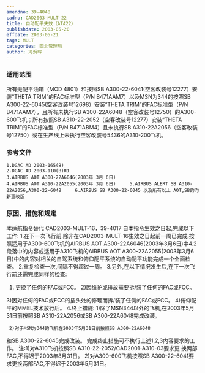 ```yaml
---
amendno: 39-4048
cadno: CAD2003-MULT-22
title: 自动配平失效（ATA22）
publishdate: 2003-05-20
effdate: 2003-05-21
tags: MULT
categories: 西北管理局
author: 冯炯晖
---
```


### 适用范围 
所有无配平油箱（MOD 4801）和按照SB A300-22-6041(空客改装号12277）安装“THETA TRIM”的FAC标准型（P/N B471AAM7）以及MSN为344的按照SB A300-22-6045(空客改装号12698）安装“THETA TRIM”的FAC标准型（P/N B471AAM7），且所有未执行SB A300-22A6048（空客改装号12750）的A300-600飞机；所有按照SB A310-22-2052（空客改装号12277）安装“THETA TRIM”的FAC标准型（P/N B471ABM4）且未执行SB A310-22A2056（空客改装号12750）或在生产线上未执行空客改装号5436的A310-200飞机。

<!--more-->
### 参考文件
    1.DGAC AD 2003-165(B) 
    2.DGAC AD 2003-110(B)R1 
    3.AIRBUS AOT A300-22A6046(2003年 3月 6日) 
    4.AIRBUS AOT A310-22A2055(2003年 3月 6日)     5.AIRBUS ALERT SB A310-22A2056,A300-22-6048     6.AIRBUS SB A300-22-6045 以及所有以上 AOT,SB的昀新更改版

### 原因、措施和规定 
       
本适航指令替代 CAD2003-MULT-16，39-4017 
    自本指令生效之日起,完成以下工作: 
    1.在下一次飞行前,除非在CAD2003-MULT-16生效之日起前一周已完成,按照适用于A300-600飞机的AIRBUS AOT A300-22A6046(2003年3月6日)中4.2段落中的内容或适用于A310飞机的AIRBUS AOT A300-22A2055(2003年3月6日)中的内容对相关的自驾系统和俯仰配平系统的自动配平功能完成一个全面检查。 
    2.重复检查一次,间隔不得超过一周。 
    3.另外,在以下情况发生后,在下一次飞行前还需完成同样的检查: 
1) 更换了任何的FAC或FCC。 
2)因维护或排故需要拆/装了任何的FAC或FCC。

 3)因对任何的FAC或FCC的插头处的修理而拆/装了任何的FAC或FCC。 
     4)俯仰配平的MMEL技术放行后。 
    4.终止措施: 
     1)除了MSN344以外的飞机,在2003年5月31日前按照SB A310-22A2056或SB A300-22A6048完成改装。 

     2)对于MSN为344的飞机在2003年5月31日前按照SB A300-22A6048
和SB A300-22-6045完成改装。     完成终止措施可不执行上述1,2,3内容要求的工作。     注:1)对A310飞机按照SB A310-22-2052/CAD2001-A310-03要求更
换两部FAC,不得迟于2003年8月31日。 
2)对A300-600飞机按照SB A300-22-6041要求更换两部FAC,不得迟于2003年5月31日。
